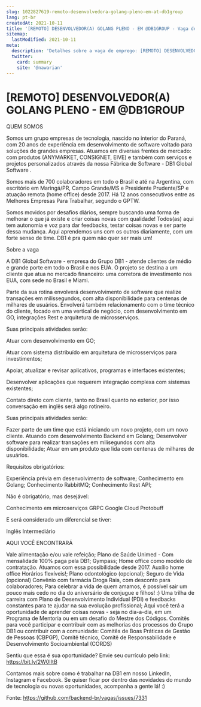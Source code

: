 ```yaml
---
slug: 1022827619-remoto-desenvolvedora-golang-pleno-em-at-db1group
lang: pt-br
createdAt: 2021-10-11
title: '[REMOTO] DESENVOLVEDOR(A) GOLANG PLENO - EM @DB1GROUP - Vaga de Emprego'
sitemap:
  lastModified: 2021-10-11
meta:
  description: 'Detalhes sobre a vaga de emprego: [REMOTO] DESENVOLVEDOR(A) GOLANG PLENO - EM @DB1GROUP'
  twitter:
    card: summary
    site: '@nawarian'
---
```


# [REMOTO] DESENVOLVEDOR(A) GOLANG PLENO - EM @DB1GROUP

QUEM SOMOS

Somos um grupo empresas de tecnologia, nascido no interior do Paraná, com 20 anos de experiência em desenvolvimento de software voltado para soluções de grandes empresas. Atuamos em diversas frentes de mercado: com produtos (ANYMARKET, CONSIGNET, EIVE) e também com serviços e projetos personalizados através da nossa Fábrica de Software - DB1 Global Software .

Somos mais de 700 colaboradores em todo o Brasil e até na Argentina, com escritório em Maringá/PR, Campo Grande/MS e Presidente Prudente/SP e atuação remota (home office) desde 2017. Há 12 anos consecutivos entre as Melhores Empresas Para Trabalhar, segundo o GPTW.

Somos movidos por desafios diários, sempre buscando uma forma de melhorar o que já existe e criar coisas novas com qualidade! Todos(as) aqui tem autonomia e voz para dar feedbacks, testar coisas novas e ser parte dessa mudança. Aqui aprendemos uns com os outros diariamente, com um forte senso de time. DB1 é pra quem não quer ser mais um!

Sobre a vaga

A DB1 Global Software - empresa do Grupo DB1 - atende clientes de médio e grande porte em todo o Brasil e nos EUA. O projeto se destina a um cliente que atua no mercado financeiro: uma corretora de investimento nos EUA, com sede no Brasil e Miami.

Parte da sua rotina envolverá desenvolvimento de software que realize transações em milissegundos, com alta disponibilidade para centenas de milhares de usuários. Envolverá também relacionamento com o time técnico do cliente, focado em uma vertical de negócio, com desenvolvimento em GO, integrações Rest e arquitetura de microsserviços.

Suas principais atividades serão:

Atuar com desenvolvimento em GO;

Atuar com sistema distribuído em arquitetura de microsserviços para investimentos;

Apoiar, atualizar e revisar aplicativos, programas e interfaces existentes;

Desenvolver aplicações que requerem integração complexa com sistemas existentes;

Contato direto com cliente, tanto no Brasil quanto no exterior, por isso conversação em inglês será algo rotineiro.

Suas principais atividades serão:

Fazer parte de um time que está iniciando um novo projeto, com um novo cliente. Atuando com desenvolvimento Backend em Golang;
Desenvolver software para realizar transações em milisegundos com alta disponibilidade;
Atuar em um produto que lida com centenas de milhares de usuários.

Requisitos obrigatórios:

Experiência prévia em desenvolvimento de software;
Conhecimento em Golang;
Conhecimento RabbitMQ;
Conhecimento Rest API;

Não é obrigatório, mas desejável:

Conhecimento em microserviços
GRPC
Google Cloud
Protobuff

E será considerado um diferencial se tiver:

Inglês Intermediário

AQUI VOCÊ ENCONTRARÁ

Vale alimentação e/ou vale refeição;
Plano de Saúde Unimed - Com mensalidade 100% paga pela DB1;
Gympass;
Home office como modelo de contratação. Atuamos com essa possibilidade desde 2017.
Auxílio home office
Horários flexíveis!;
Plano odontológico (opcional);
Seguro de Vida (opcional)
Convênio com farmácia Droga Raia, com desconto para colaboradores;
Para celebrar a vida de quem amamos, é possível sair um pouco mais cedo no dia do aniversário de conjugue e filhos! :)
Uma trilha de carreira com Plano de Desenvolvimento Individual (PDI) e feedbacks constantes para te ajudar na sua evolução profissional;
Aqui você terá a oportunidade de aprender coisas novas - seja no dia-a-dia, em um Programa de Mentoria ou em um desafio do Mestre dos Códigos.
Comitês para você participar e contribuir com as melhorias dos processos do Grupo DB1 ou contribuir com a comunidade: Comitês de Boas Práticas de Gestão de Pessoas (CBPGP), Comitê técnico, Comitê de Responsabilidade e Desenvolvimento Socioambiental (CORDS)

Sentiu que essa é sua oportunidade? Envie seu currículo pelo link: https://bit.ly/2W0IItB

Contamos mais sobre como é trabalhar na DB1 em nosso LinkedIn, Instagram e Facebook. Se quiser ficar por dentro das novidades do mundo de tecnologia ou novas oportunidades, acompanha a gente lá! :)



Fonte: https://github.com/backend-br/vagas/issues/7331